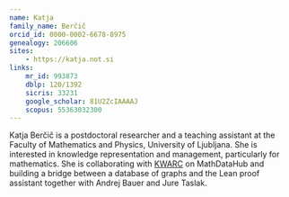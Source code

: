 ```yaml
---
name: Katja
family_name: Berčič
orcid_id: 0000-0002-6678-8975
genealogy: 206606
sites:
    - https://katja.not.si
links:
    mr_id: 993873
    dblp: 120/1392
    sicris: 33231
    google_scholar: 81U2ZcIAAAAJ
    scopus: 55363032300
---
```


Katja Berčič is a postdoctoral researcher and a teaching assistant at the Faculty of Mathematics and Physics, University of Ljubljana. 
She is interested in knowledge representation and management, particularly for mathematics. 
She is collaborating with [KWARC](https://kwarc.info) on MathDataHub and building a bridge between a database of graphs and the Lean proof assistant together with Andrej Bauer and Jure Taslak.